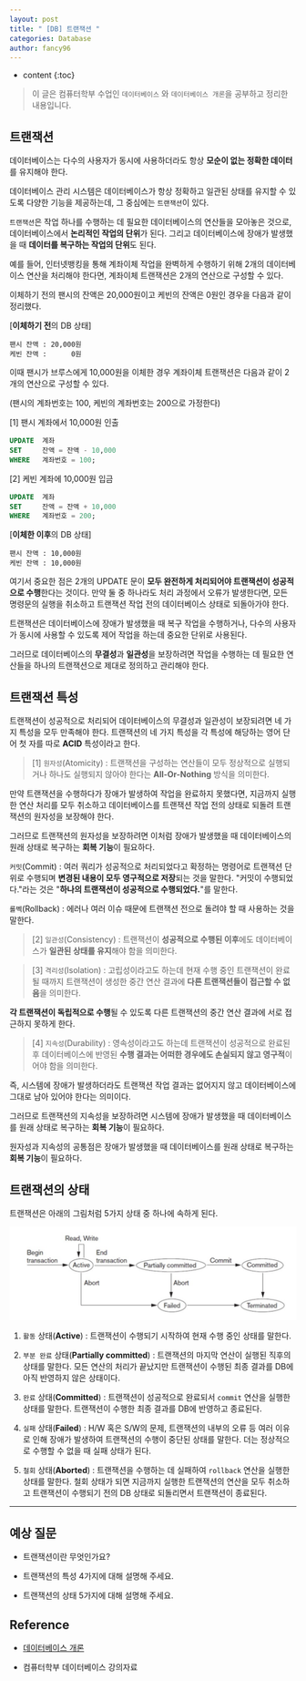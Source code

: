 ```yaml
---
layout: post
title: " [DB] 트랜잭션 "
categories: Database
author: fancy96
---
```

* content
{:toc}

> 이 글은 컴퓨터학부 수업인 `데이터베이스` 와 `데이터베이스 개론`을 공부하고 정리한 내용입니다.

## 트랜잭션

데이터베이스는 다수의 사용자가 동시에 사용하더라도 항상 **모순이 없는 정확한 데이터**를 유지해야 한다.

데이터베이스 관리 시스템은 데이터베이스가 항상 정확하고 일관된 상태를 유지할 수 있도록 다양한 기능을 제공하는데, 그 중심에는 `트랜잭션`이 있다.

`트랜잭션`은 작업 하나를 수행하는 데 필요한 데이터베이스의 연산들을 모아놓은 것으로, 데이터베이스에서 **논리적인 작업의 단위**가 된다. 그리고 데이터베이스에 장애가 발생했을 때 **데이터를 복구하는 작업의 단위**도 된다.

예를 들어, 인터넷뱅킹을 통해 계좌이체 작업을 완벽하게 수행하기 위해 2개의 데이터베이스 연산을 처리해야 한다면, 계좌이체 트랜잭션은 2개의 연산으로 구성할 수 있다.

이체하기 전의 팬시의 잔액은 20,000원이고 케빈의 잔액은 0원인 경우을 다음과 같이 정리했다.

[**이체하기 전**의 DB 상태]

```text
팬시 잔액 : 20,000원
케빈 잔액 :      0원
```

이때 팬시가 브루스에게 10,000원을 이체한 경우 계좌이체 트랜잭션은 다음과 같이 2개의 연산으로 구성할 수 있다.

(팬시의 계좌번호는 100, 케빈의 계좌번호는 200으로 가정한다)

[1] 팬시 계좌에서 10,000원 인출

```sql
UPDATE  계좌
SET     잔액 = 잔액 - 10,000
WHERE   계좌번호 = 100;
```

[2] 케빈 계좌에 10,000원 입금

```sql
UPDATE  계좌
SET     잔액 = 잔액 + 10,000
WHERE   계좌번호 = 200;
```

[**이체한 이후**의 DB 상태]

```text
팬시 잔액 : 10,000원
케빈 잔액 : 10,000원
```

여기서 중요한 점은 2개의 UPDATE 문이 **모두 완전하게 처리되어야 트랜잭션이 성공적으로 수행**한다는 것이다. 만약 둘 중 하나라도 처리 과정에서 오류가 발생한다면, 모든 명령문의 실행을 취소하고 트랜잭션 작업 전의 데이터베이스 상태로 되돌아가야 한다.

트랜잭션은 데이터베이스에 장애가 발생했을 때 복구 작업을 수행하거나, 다수의 사용자가 동시에 사용할 수 있도록 제어 작업을 하는데 중요한 단위로 사용된다.

그러므로 데이터베이스의 **무결성**과 **일관성**을 보장하려면 작업을 수행하는 데 필요한 연산들을 하나의 트랜잭션으로 제대로 정의하고 관리해야 한다.

## 트랜잭션 특성

트랜잭션이 성공적으로 처리되어 데이터베이스의 무결성과 일관성이 보장되려면 네 가지 특성을 모두 만족해야 한다. 트랜잭션의 네 가지 특성을 각 특성에 해당하는 영어 단어 첫 자를 따로 **ACID** 특성이라고 한다.

> [1] `원자성`(Atomicity) : 트랜잭션을 구성하는 연산들이 모두 정상적으로 실행되거나 하나도 실행되지 않아야 한다는 **All-Or-Nothing** 방식을 의미한다. 

만약 트랜잭션을 수행하다가 장애가 발생하여 작업을 완료하지 못했다면, 지금까지 실행한 연산 처리를 모두 취소하고 데이터베이스를 트랜잭션 작업 전의 상태로 되돌려 트랜잭션의 원자성을 보장해야 한다.

그러므로 트랜잭션의 원자성을 보장하려면 이처럼 장애가 발생했을 때 데이터베이스의 원래 상태로 복구하는 **회복 기능**이 필요하다.

`커밋`(Commit) : 여러 쿼리가 성공적으로 처리되었다고 확정하는 명령어로 트랜잭션 단위로 수행되며 **변경된 내용이 모두 영구적으로 저장**되는 것을 말한다. "커밋이 수행되었다."라는 것은 "**하나의 트랜잭션이 성공적으로 수행되었다.**"를 말한다.

`롤벡`(Rollback) : 에러나 여러 이슈 때문에 트랜잭션 전으로 돌려야 할 때 사용하는 것을 말한다.

> [2] `일관성`(Consistency) : 트랜잭션이 **성공적으로 수행된 이후**에도 데이터베이스가 **일관된 상태를 유지**해야 함을 의미한다.

> [3] `격리성`(Isolation) : 고립성이라고도 하는데 현재 수행 중인 트랜잭션이 완료될 때까지 트랜잭션이 생성한 중간 연산 결과에 **다른 트랜잭션들이 접근할 수 없음**을 의미한다.

**각 트랜잭션이 독립적으로 수행**될 수 있도록 다른 트랜잭션의 중간 연산 결과에 서로 접근하지 못하게 한다.

> [4] `지속성`(Durability) : 영속성이라고도 하는데 트랜잭션이 성공적으로 완료된 후 데이터베이스에 반영된 **수행 결과는 어떠한 경우에도 손실되지 않고 영구적**이어야 함을 의미한다.

즉, 시스템에 장애가 발생하더라도 트랜잭션 작업 결과는 없어지지 않고 데이터베이스에 그대로 남아 있어야 한다는 의미이다.

그러므로 트랜잭션의 지속성을 보장하려면 시스템에 장애가 발생했을 때 데이터베이스를 원래 상태로 복구하는 **회복 기능**이 필요하다.

원자성과 지속성의 공통점은 장애가 발생했을 때 데이터베이스를 원래 상태로 복구하는 **회복 기능**이 필요하다.

## 트랜잭션의 상태

트랜잭션은 아래의 그림처럼 5가지 상태 중 하나에 속하게 된다.

![](/assets/img/db/db-transaction-1.png)

1. `활동` 상태(**Active**) : 트랜잭션이 수행되기 시작하여 현재 수행 중인 상태를 말한다.

2. `부분 완료` 상태(**Partially committed**) : 트랜잭션의 마지막 연산이 실행된 직후의 상태를 말한다. 모든 연산의 처리가 끝났지만 트랜잭션이 수행된 최종 결과를 DB에 아직 반영하지 않은 상태이다.

3. `완료` 상태(**Committed**) : 트랜잭션이 성공적으로 완료되서 `commit` 연산을 실행한 상태를 말한다. 트랜잭션이 수행한 최종 결과를 DB에 반영하고 종료된다.

4. `실패` 상태(**Failed**) : H/W 혹은 S/W의 문제, 트랜잭션의 내부의 오류 등 여러 이유로 인해 장애가 발생하여 트랜잭션의 수행이 중단된 상태를 말한다. 더는 정상적으로 수행할 수 없을 때 실패 상태가 된다.

5. `철회` 상태(**Aborted**) : 트랜잭션을 수행하는 데 실패하여 `rollback` 연산을 실행한 상태를 말한다. 철회 상태가 되면 지금까지 실행한 트랜잭션의 연산을 모두 취소하고 트랜잭션이 수행되기 전의 DB 상태로 되돌리면서 트랜잭션이 종료된다.

---

## 예상 질문

* 트랜잭션이란 무엇인가요?

* 트랜잭션의 특성 4가지에 대해 설명해 주세요.

* 트랜잭션의 상태 5가지에 대해 설명해 주세요.


## Reference

* [데이터베이스 개론](https://product.kyobobook.co.kr/detail/S000001743852)

* 컴퓨터학부 데이터베이스 강의자료